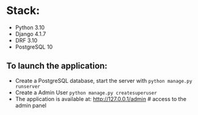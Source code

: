 Stack:
=
- Python 3.10
- Django 4.1.7
- DRF 3.10
- PostgreSQL 10



To launch the application:
-
- Сreate a PostgreSQL database, start the server with ```python manage.py runserver```
- Сreate a Admin User ```python manage.py createsuperuser```
- The application is available at: http://127.0.0.1/admin # access to the admin panel
